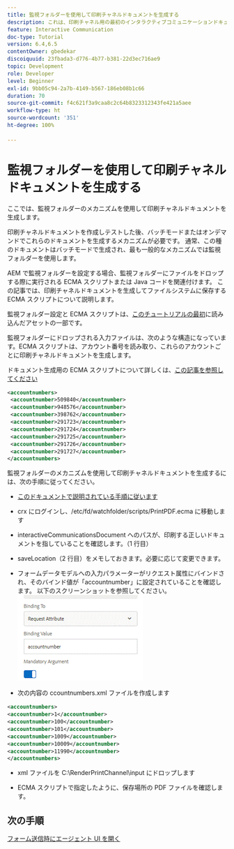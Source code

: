 ```yaml
---
title: 監視フォルダーを使用して印刷チャネルドキュメントを生成する
description: これは、印刷チャネル用の最初のインタラクティブコミュニケーションドキュメントを作成するための。マルチステップチュートリアルの第 10 部です。 ここでは、監視フォルダーのメカニズムを使用して印刷チャネルドキュメントを生成します。
feature: Interactive Communication
doc-type: Tutorial
version: 6.4,6.5
contentOwner: gbedekar
discoiquuid: 23fbada3-d776-4b77-b381-22d3ec716ae9
topic: Development
role: Developer
level: Beginner
exl-id: 9bb05c94-2a7b-4149-b567-186eb08b1c66
duration: 70
source-git-commit: f4c621f3a9caa8c2c64b8323312343fe421a5aee
workflow-type: ht
source-wordcount: '351'
ht-degree: 100%

---
```


# 監視フォルダーを使用して印刷チャネルドキュメントを生成する

ここでは、監視フォルダーのメカニズムを使用して印刷チャネルドキュメントを生成します。

印刷チャネルドキュメントを作成しテストした後、バッチモードまたはオンデマンドでこれらのドキュメントを生成するメカニズムが必要です。 通常、この種のドキュメントはバッチモードで生成され、最も一般的なメカニズムでは監視フォルダーを使用します。

AEM で監視フォルダーを設定する場合、監視フォルダーにファイルをドロップする際に実行される ECMA スクリプトまたは Java コードを関連付けます。 この記事では、印刷チャネルドキュメントを生成してファイルシステムに保存する ECMA スクリプトについて説明します。

監視フォルダー設定と ECMA スクリプトは、[このチュートリアルの最初](introduction.md)に読み込んだアセットの一部です。

監視フォルダーにドロップされる入力ファイルは、次のような構造になっています。ECMA スクリプトは、アカウント番号を読み取り、これらのアカウントごとに印刷チャネルドキュメントを生成します。

ドキュメント生成用の ECMA スクリプトについて詳しくは、[この記事を参照してください](/help/forms/interactive-communications/generating-interactive-communications-print-document-using-api-tutorial-use.md)

```xml
<accountnumbers>
 <accountnumber>509840</accountnumber>
 <accountnumber>948576</accountnumber>
 <accountnumber>398762</accountnumber>
 <accountnumber>291723</accountnumber>
 <accountnumber>291724</accountnumber>
 <accountnumber>291725</accountnumber>
 <accountnumber>291726</accountnumber>
 <accountnumber>291727</accountnumber>
</accountnumbers>
```

監視フォルダーのメカニズムを使用して印刷チャネルドキュメントを生成するには、次の手順に従ってください。

* [このドキュメントで説明されている手順に従います](/help/forms/adaptive-forms/service-user-tutorial-develop.md)

* crx にログインし、/etc/fd/watchfolder/scripts/PrintPDF.ecma に移動します

* interactiveCommunicationsDocument へのパスが、印刷する正しいドキュメントを指していることを確認します。（1 行目）
* saveLocation（2 行目）をメモしておきます。必要に応じて変更できます。
* フォームデータモデルへの入力パラメーターがリクエスト属性にバインドされ、そのバインド値が「accountnumber」に設定されていることを確認します。 以下のスクリーンショットを参照してください。
  ![リクエスト](assets/requestattributeprintchannel.gif)

* 次の内容の ccountnumbers.xml ファイルを作成します

```xml
<accountnumbers>
<accountnumber>1</accountnumber>
<accountnumber>100</accountnumber>
<accountnumber>101</accountnumber>
<accountnumber>1009</accountnumber>
<accountnumber>10009</accountnumber>
<accountnumber>11990</accountnumber>
</accountnumbers>
```

* xml ファイルを C:\RenderPrintChannel\input にドロップします

* ECMA スクリプトで指定したように、保存場所の PDF ファイルを確認します。

## 次の手順

[フォーム送信時にエージェント UI を開く](./opening-agent-ui-on-form-submission.md)